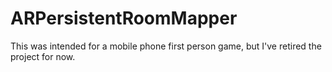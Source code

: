 # ARPersistentRoomMapper
This was intended for a mobile phone first person game, but I've retired the project for now.
